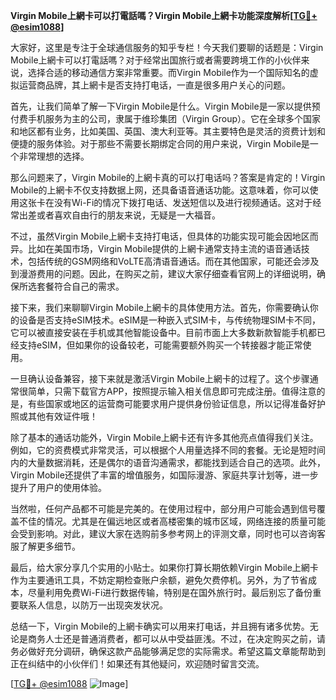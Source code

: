 **Virgin Mobile上網卡可以打電話嗎？Virgin Mobile上網卡功能深度解析[[TG💪+ @esim1088](https://t.me/s/esim1088)]**

大家好，这里是专注于全球通信服务的知乎专栏！今天我们要聊的话题是：Virgin Mobile上網卡可以打電話嗎？对于经常出国旅行或者需要跨境工作的小伙伴来说，选择合适的移动通信方案非常重要。而Virgin Mobile作为一个国际知名的虚拟运营商品牌，其上網卡是否支持打电话，一直是很多用户关心的问题。

首先，让我们简单了解一下Virgin Mobile是什么。Virgin Mobile是一家以提供预付费手机服务为主的公司，隶属于维珍集团（Virgin Group）。它在全球多个国家和地区都有业务，比如美国、英国、澳大利亚等。其主要特色是灵活的资费计划和便捷的服务体验。对于那些不需要长期绑定合同的用户来说，Virgin Mobile是一个非常理想的选择。

那么问题来了，Virgin Mobile的上網卡真的可以打电话吗？答案是肯定的！Virgin Mobile的上網卡不仅支持数据上网，还具备语音通话功能。这意味着，你可以使用这张卡在没有Wi-Fi的情况下拨打电话、发送短信以及进行视频通话。这对于经常出差或者喜欢自由行的朋友来说，无疑是一大福音。

不过，虽然Virgin Mobile上網卡支持打电话，但具体的功能实现可能会因地区而异。比如在美国市场，Virgin Mobile提供的上網卡通常支持主流的语音通话技术，包括传统的GSM网络和VoLTE高清语音通话。而在其他国家，可能还会涉及到漫游费用的问题。因此，在购买之前，建议大家仔细查看官网上的详细说明，确保所选套餐符合自己的需求。

接下来，我们来聊聊Virgin Mobile上網卡的具体使用方法。首先，你需要确认你的设备是否支持eSIM技术。eSIM是一种嵌入式SIM卡，与传统物理SIM卡不同，它可以被直接安装在手机或其他智能设备中。目前市面上大多数新款智能手机都已经支持eSIM，但如果你的设备较老，可能需要额外购买一个转接器才能正常使用。

一旦确认设备兼容，接下来就是激活Virgin Mobile上網卡的过程了。这个步骤通常很简单，只需下载官方APP，按照提示输入相关信息即可完成注册。值得注意的是，有些国家或地区的运营商可能要求用户提供身份验证信息，所以记得准备好护照或其他有效证件哦！

除了基本的通话功能外，Virgin Mobile上網卡还有许多其他亮点值得我们关注。例如，它的资费模式非常灵活，可以根据个人用量选择不同的套餐。无论是短时间内的大量数据消耗，还是偶尔的语音沟通需求，都能找到适合自己的选项。此外，Virgin Mobile还提供了丰富的增值服务，如国际漫游、家庭共享计划等，进一步提升了用户的使用体验。

当然啦，任何产品都不可能是完美的。在使用过程中，部分用户可能会遇到信号覆盖不佳的情况。尤其是在偏远地区或者高楼密集的城市区域，网络连接的质量可能会受到影响。对此，建议大家在选购前多参考网上的评测文章，同时也可以咨询客服了解更多细节。

最后，给大家分享几个实用的小贴士。如果你打算长期依赖Virgin Mobile上網卡作为主要通讯工具，不妨定期检查账户余额，避免欠费停机。另外，为了节省成本，尽量利用免费Wi-Fi进行数据传输，特别是在国外旅行时。最后别忘了备份重要联系人信息，以防万一出现突发状况。

总结一下，Virgin Mobile的上網卡确实可以用来打电话，并且拥有诸多优势。无论是商务人士还是普通消费者，都可以从中受益匪浅。不过，在决定购买之前，请务必做好充分调研，确保这款产品能够满足您的实际需求。希望这篇文章能帮助到正在纠结中的小伙伴们！如果还有其他疑问，欢迎随时留言交流。

[[TG💪+ @esim1088](https://t.me/s/esim1088) ![Image](https://i.postimg.cc/4NQfJmqS/Snipaste-2025-05-13-00-14-12.png)]